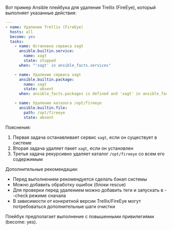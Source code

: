 Вот пример Ansible плейбука для удаления Trellix (FireEye), который выполняет указанные действия:

```yaml
---
- name: Удаление Trellix (FireEye)
  hosts: all
  become: yes
  tasks:
    - name: Остановка сервиса xagt
      ansible.builtin.service:
        name: xagt
        state: stopped
      when: "'xagt' in ansible_facts.services"

    - name: Удаление сервиса xagt
      ansible.builtin.package:
        name: xagt
        state: absent
      when: ansible_facts.packages is defined and 'xagt' in ansible_facts.packages

    - name: Удаление каталога /opt/fireeye
      ansible.builtin.file:
        path: /opt/fireeye
        state: absent
```

Пояснения:
1. Первая задача останавливает сервис `xagt`, если он существует в системе
2. Вторая задача удаляет пакет `xagt`, если он установлен
3. Третья задача рекурсивно удаляет каталог `/opt/fireeye` со всем его содержимым

Дополнительные рекомендации:
- Перед выполнением рекомендуется сделать бэкап системы
- Можно добавить обработку ошибок (блоки rescue)
- Для проверки перед удалением можно добавить теги и запускать в --check режиме сначала
- В зависимости от конкретной версии Trellix/FireEye могут потребоваться дополнительные шаги очистки

Плейбук предполагает выполнение с повышенными привилегиями (become: yes).


